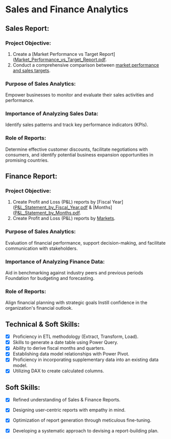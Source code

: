 # Sales and Finance Analytics

## Sales Report:

### Project Objective:
1. Create a [Market Performance vs Target Report]([Market_Performance_vs_Target_Report.pdf](https://github.com/Shamoonansari/Excel-Sales-Analytics/blob/main/Market%20Performance%20vs%20Target%20Report.pdf).
2. Conduct a comprehensive comparison between [market performance and sales targets](Market_Performance_vs_Target_Report.pdf).

### Purpose of Sales Analytics:
Empower businesses to monitor and evaluate their sales activities and performance.

### Importance of Analyzing Sales Data:
Identify sales patterns and track key performance indicators (KPIs).

### Role of Reports:
Determine effective customer discounts, facilitate negotiations with consumers, and identify potential business expansion opportunities in promising countries.

## Finance Report:

### Project Objective:
1. Create Profit and Loss (P&L) reports by [Fiscal Year]([P&L_Statement_by_Fiscal_Year.pdf](https://github.com/Shamoonansari/Excel-Sales-Analytics/blob/main/P%26L%20Statement%20by%20Fiscal%20Year.pdf) & [Months]([P&L_Statement_by_Months.pdf](https://github.com/Shamoonansari/Excel-Sales-Analytics/blob/main/P%26L%20Statement%20by%20Months.pdf).
2. Create Profit and Loss (P&L) reports by [Markets](P&L_Statement_by_Markets.pdf).

### Purpose of Sales Analytics:
Evaluation of financial performance, support decision-making, and facilitate communication with stakeholders.

### Importance of Analyzing Finance Data:
Aid in benchmarking against industry peers and previous periods Foundation for budgeting and forecasting.

### Role of Reports:
Align financial planning with strategic goals Instill confidence in the organization's financial outlook.

## Technical & Soft Skills:
- [x] Proficiency in ETL methodology (Extract, Transform, Load).
- [x] Skills to generate a date table using Power Query.
- [x] Ability to derive fiscal months and quarters.
- [x] Establishing data model relationships with Power Pivot.
- [x] Proficiency in incorporating supplementary data into an existing data model.
- [x] Utilizing DAX to create calculated columns.

## Soft Skills:
- [x] Refined understanding of Sales & Finance Reports.
- [x] Designing user-centric reports with empathy in mind.
- [x] Optimization of report generation through meticulous fine-tuning.
- [x] Developing a systematic approach to devising a report-building plan.

